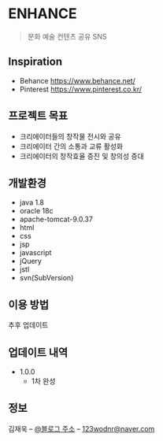# ENHANCE
> 문화 예술 컨텐츠 공유 SNS

## Inspiration
 * Behance <https://www.behance.net/>
 * Pinterest <https://www.pinterest.co.kr/>

## 프로젝트 목표
 * 크리에이터들의 창작물 전시와 공유
 * 크리에이터 간의 소통과 교류 활성화
 * 크리에이터의 창작효율 증진 및 창의성 증대

## 개발환경
 * java 1.8
 * oracle 18c
 * apache-tomcat-9.0.37
 * html
 * css
 * jsp
 * javascript
 * jQuery
 * jstl
 * svn(SubVersion)

## 이용 방법

추후 업데이트

## 업데이트 내역

* 1.0.0
    * 1차 완성

## 정보

김재욱 – [@블로그 주소](https://woogiereal.tistory.com/) – 123wodnr@naver.com
